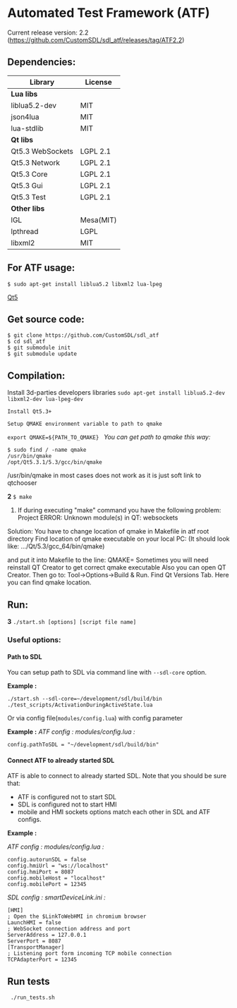 # Automated Test Framework (ATF)
Current release version: 2.2 (https://github.com/CustomSDL/sdl_atf/releases/tag/ATF2.2)

## Dependencies:
Library            | License
------------------ | -------------
**Lua libs**       | 
liblua5.2-dev      | MIT
json4lua           | MIT
lua-stdlib         | MIT
**Qt libs**        | 
Qt5.3 WebSockets   | LGPL 2.1
Qt5.3 Network      | LGPL 2.1
Qt5.3 Core         | LGPL 2.1
Qt5.3 Gui          | LGPL 2.1
Qt5.3 Test         | LGPL 2.1
**Other libs**     | 
lGL                | Mesa(MIT)
lpthread           | LGPL
libxml2            | MIT

## For ATF usage:
```$ sudo apt-get install liblua5.2 libxml2 lua-lpeg```

[Qt5](https://download.qt.io/archive/qt/5.3/5.3.1/)

## Get source code:
```
$ git clone https://github.com/CustomSDL/sdl_atf
$ cd sdl_atf
$ git submodule init
$ git submodule update
```
## Compilation:
Install 3d-parties developers libraries
```sudo apt-get install liblua5.2-dev libxml2-dev lua-lpeg-dev```

	Install Qt5.3+

	Setup QMAKE environment variable to path to qmake
```export QMAKE=${PATH_TO_QMAKE} ```
*You can get path to qmake this way:*
```
$ sudo find / -name qmake
/usr/bin/qmake
/opt/Qt5.3.1/5.3/gcc/bin/qmake
```
/usr/bin/qmake in most cases does not work as it is just soft link to qtchooser

**2**  ```$ make```

 1) If during executing "make" command you have the following problem:
   Project ERROR: Unknown module(s) in QT: websockets

   Solution:
   You have to change location of qmake in Makefile in atf root directory
   Find location of qmake executable on your local PC:
   (It should look like: .../Qt/5.3/gcc_64/bin/qmake)

   and put it into Makefile to the line:
   QMAKE=<your path to qmake>
   Sometimes you will need reinstall QT Creator to get correct qmake executable
   Also you can open QT Creator. Then go to: Tool->Options->Build & Run. Find Qt Versions Tab.
   Here you can find qmake location.

## Run:
**3**
``` ./start.sh [options] [script file name] ```

### Useful options:
#### Path to SDL
You can setup path to SDL via command line with ```--sdl-core``` option.

**Example :**
```
./start.sh --sdl-core=~/development/sdl/build/bin ./test_scripts/ActivationDuringActiveState.lua
```

Or via config file(```modules/config.lua```) with config parameter

**Example :**
*ATF config : modules/config.lua :*
```
config.pathToSDL = "~/development/sdl/build/bin"
```

#### Connect ATF to already started SDL
ATF is able to connect to already started SDL.
Note that you should be sure that:
 - ATF is configured not to start SDL
 - SDL is configured not to start HMI
 - mobile and HMI sockets options match each other in SDL and ATF configs.

**Example :**

*ATF config : modules/config.lua :*
```
config.autorunSDL = false
config.hmiUrl = "ws://localhost"
config.hmiPort = 8087
config.mobileHost = "localhost"
config.mobilePort = 12345
```

*SDL config : smartDeviceLink.ini :*
```
[HMI]
; Open the $LinkToWebHMI in chromium browser
LaunchHMI = false
; WebSocket connection address and port
ServerAddress = 127.0.0.1
ServerPort = 8087
[TransportManager]
; Listening port form incoming TCP mobile connection
TCPAdapterPort = 12345
```

## Run tests
``` ./run_tests.sh```
